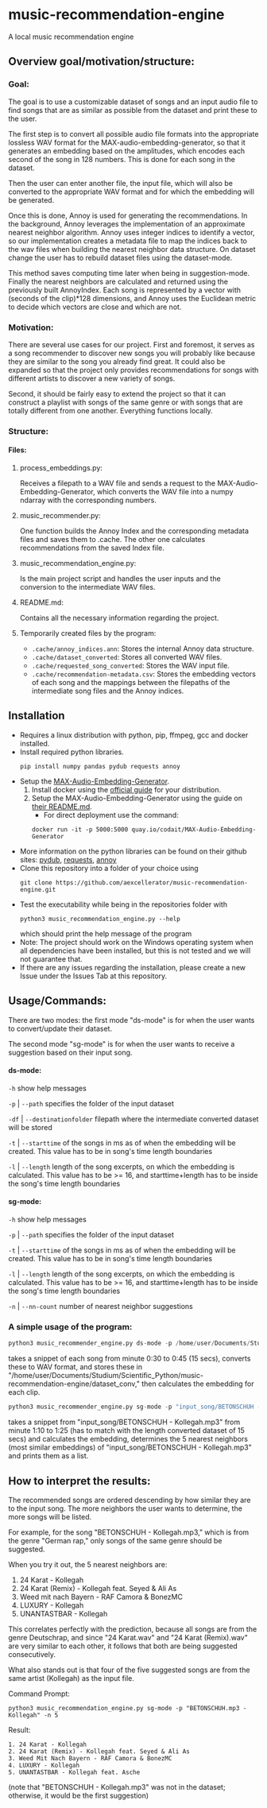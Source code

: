 # music-recommendation-engine
A local music recommendation engine

## Overview goal/motivation/structure:
### Goal:
The goal is to use a customizable dataset of songs and an input audio file to find songs that are as similar as possible from the dataset and print these to the user.

The first step is to convert all possible audio file formats into the appropriate lossless WAV format for the MAX-audio-embedding-generator, so that it generates an embedding based on the amplitudes, which encodes each second of the song in 128 numbers. This is done for each song in the dataset. 

Then the user can enter another file, the input file, which will also be converted to the appropriate WAV format and for which the embedding will be generated. 

Once this is done, Annoy is used for generating the recommendations. In the background, Annoy leverages the implementation of an approximate nearest neighbor algorithm. Annoy uses integer indices to identify a vector, so our implementation creates a metadata file to map the indices back to the wav files when building the nearest neighbor data structure. On dataset change the user has to rebuild dataset files using the dataset-mode. 

This method saves computing time later when being in suggestion-mode. Finally the nearest neighbors are calculated and returned using the previously built AnnoyIndex. Each song is represented by a vector with (seconds of the clip)*128 dimensions, and Annoy uses the Euclidean metric to decide which vectors are close and which are not.

### Motivation: 
There are several use cases for our project. 
First and foremost, it serves as a song recommender to discover new songs you will probably like because they are similar to the song you already find great. It could also be expanded so that the project only provides recommendations for songs with different artists to discover a new variety of songs. 

Second, it should be fairly easy to extend the project so that it can construct a playlist with songs of the same genre or with songs that are totally different from one another. Everything functions locally.

### Structure:
#### Files:
1. process_embeddings.py:

    Receives a filepath to a WAV file and sends a request to the MAX-Audio-Embedding-Generator, which converts the WAV file into a numpy ndarray with the corresponding numbers.
    
2. music_recommender.py:

    One function builds the Annoy Index and the corresponding metadata files and saves them to .cache. The other one calculates recommendations from the saved Index file.
    
3. music_recommendation_engine.py:

    Is the main project script and handles the user inputs and the conversion to the intermediate WAV files.
    
4. README.md: 

    Contains all the necessary information regarding the project.
    
5. Temporarily created files by the program:

    - `.cache/annoy_indices.ann`:
        Stores the internal Annoy data structure.
    - `.cache/dataset_converted`:
        Stores all converted WAV files.
    - `.cache/requested_song_converted`:
        Stores the WAV input file.
    - `.cache/recommendation-metadata.csv`:
        Stores the embedding vectors of each song and the mappings between the filepaths of the intermediate song files and the Annoy indices.


## Installation
- Requires a linux distribution with python, pip, ffmpeg, gcc and docker installed.
- Install required python libraries.
    ```
    pip install numpy pandas pydub requests annoy
    ```
- Setup the [MAX-Audio-Embedding-Generator](https://github.com/IBM/MAX-Audio-Embedding-Generator).
    1. Install docker using the [official guide](https://docs.docker.com/engine/install/) for your distribution.
    2. Setup the MAX-Audio-Embedding-Generator using the guide on [their README.md](https://github.com/IBM/MAX-Audio-Embedding-Generator).
        - For direct deployment use the command:
        ```
        docker run -it -p 5000:5000 quay.io/codait/MAX-Audio-Embedding-Generator
        ```
- More information on the python libraries can be found on their github sites: [pydub](https://github.com/jiaaro/pydub), [requests](https://github.com/psf/requests), [annoy](https://github.com/spotify/annoy)
- Clone this repository into a folder of your choice using
    ```
    git clone https://github.com/aexcellerator/music-recommendation-engine.git
    ```
- Test the executability while being in the repositories folder with
    ```
    python3 music_recommendation_engine.py --help
    ```
    which should print the help message of the program
- Note: The project should work on the Windows operating system when all dependencies have been installed, but this is not tested and we will not guarantee that.
- If there are any issues regarding the installation, please create a new Issue under the Issues Tab at this repository.


## Usage/Commands:
There are two modes: the first mode "ds-mode" is for when the user wants to convert/update their dataset.

The second mode "sg-mode" is for when the user wants to receive a suggestion based on their input song.

#### ds-mode:

` -h ` show help messages

` -p `  | ` --path ` specifies the folder of the input dataset

` -df ` | ` --destinationfolder ` filepath where the intermediate converted dataset will be stored

` -t ` | ` --starttime ` of the songs in ms as of when the embedding will be created. This value has to be in song's time length boundaries

` -l ` | ` --length ` length of the song excerpts, on which the embedding is calculated. This value has to be >= 16, and starttime+length has to be inside the song's time length boundaries


#### sg-mode:

` -h ` show help messages

` -p ` | ` --path ` specifies the folder of the input dataset

` -t ` | ` --starttime ` of the songs in ms as of when the embedding will be created. This value has to be in song's time length boundaries

` -l ` | ` --length ` length of the song excerpts, on which the embedding is calculated. This value has to be >= 16, and starttime+length has to be inside the song's time length boundaries

` -n ` | ` --nn-count ` number of nearest neighbor suggestions


### A simple usage of the program:
```python
python3 music_recommender_engine.py ds-mode -p /home/user/Documents/Studium/Scientific_Python/music-recommendation-engine/dataset_raw -l 15000 -t 30000 -df "dataset_conv"
```
takes a snippet of each song from minute 0:30 to 0:45 (15 secs), converts these to WAV format, and stores these in "/home/user/Documents/Studium/Scientific_Python/music-recommendation-engine/dataset_conv,"
then calculates the embedding for each clip.

```python
python3 music_recommender_engine.py sg-mode -p "input_song/BETONSCHUH - Kollegah.mp3" -l 15000 -t 70000 -n 5
```
takes a snippet from "input_song/BETONSCHUH - Kollegah.mp3" from minute 1:10 to 1:25 (has to match with the length converted dataset of 15 secs) and calculates the embedding,
determines the 5 nearest neighbors (most similar embeddings) of "input_song/BETONSCHUH - Kollegah.mp3" and prints them as a list.


## How to interpret the results: 
The recommended songs are ordered descending by how similar they are to the input song. The more neighbors the user wants to determine, the more songs will be listed.

For example, for the song "BETONSCHUH - Kollegah.mp3," which is from the genre "German rap," only songs of the same genre should be suggested.

When you try it out, the 5 nearest neighbors are:
1. 24 Karat - Kollegah
2. 24 Karat (Remix) - Kollegah feat. Seyed & Ali As
3. Weed mit nach Bayern - RAF Camora & BonezMC
4. LUXURY - Kollegah
5. UNANTASTBAR - Kollegah

This correlates perfectly with the prediction, because all songs are from the genre Deutschrap, and since "24 Karat.wav" and "24 Karat (Remix).wav" are very similar to each other, it follows that both are being suggested consecutively. 

What also stands out is that four of the five suggested songs are from the same artist (Kollegah) as the input file.


Command Prompt: 
``` 
python3 music_recommendation_engine.py sg-mode -p "BETONSCHUH.mp3 - Kollegah" -n 5
```

Result:

	1. 24 Karat - Kollegah
	2. 24 Karat (Remix) - Kollegah feat. Seyed & Ali As
	3. Weed Mit Nach Bayern - RAF Camora & BonezMC
	4. LUXURY - Kollegah
	5. UNANTASTBAR - Kollegah feat. Asche
	
(note that "BETONSCHUH - Kollegah.mp3" was not in the dataset; otherwise, it would be the first suggestion)

